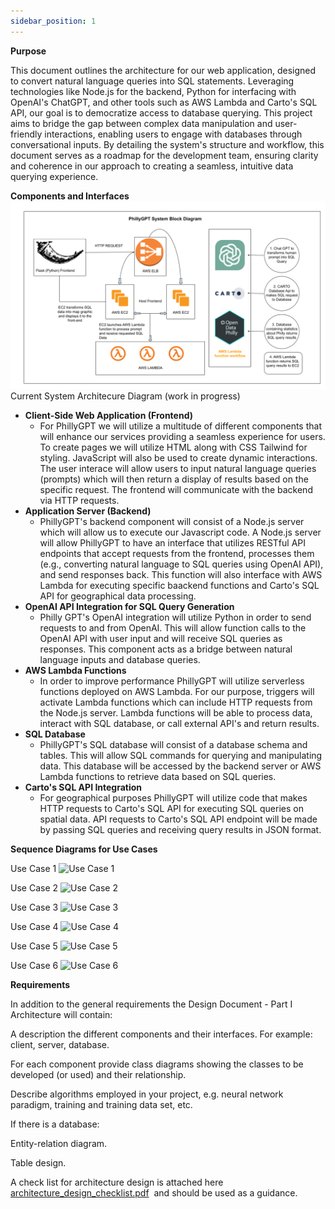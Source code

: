```yaml
---
sidebar_position: 1
---
```


**Purpose**

This document outlines the architecture for our web application, designed to convert natural language queries into SQL statements. Leveraging technologies like Node.js for the backend, Python for interfacing with OpenAI's ChatGPT, and other tools such as AWS Lambda and Carto's SQL API, our goal is to democratize access to database querying. This project aims to bridge the gap between complex data manipulation and user-friendly interactions, enabling users to engage with databases through conversational inputs. By detailing the system's structure and workflow, this document serves as a roadmap for the development team, ensuring clarity and coherence in our approach to creating a seamless, intuitive data querying experience.

**Components and Interfaces**
![alt text](PhillyGPT_BlockDiagram.png) 
Current System Architecure Diagram (work in progress)
- **Client-Side Web Application (Frontend)**
  - For PhillyGPT we will utilize a multitude of different components that will enhance our services providing a seamless experience for users. To create pages we will utilize HTML along with CSS Tailwind for styling. JavaScript will also be used to create dynamic interactions.
  The user interace will allow users to input natural language queries (prompts) which will then return a display of results based on the specific request. The frontend will communicate with the backend via HTTP requests.
- **Application Server (Backend)**
  - PhillyGPT's backend component will consist of a Node.js server which will allow us to execute our Javascript code. A Node.js server will allow PhillyGPT to have an interface that utilizes RESTful API endpoints that accept requests from the frontend, processes them (e.g., converting
    natural language to SQL queries using OpenAI API), and send responses back. This function will also interface with AWS Lambda for executing specific baackend functions and Carto's SQL API for geographical data processing.
- **OpenAI API Integration for SQL Query Generation**
  -  Philly GPT's OpenAI integration will utilize Python in order to send requests to and from OpenAI. This will allow function calls to the OpenAI API with user input and will receive SQL queries as responses. This component acts as a bridge between natural language inputs and database queries.
- **AWS Lambda Functions**
  - In order to improve performance PhillyGPT will utilize serverless functions deployed on AWS Lambda. For our purpose, triggers will activate Lambda functions which can include HTTP requests from the Node.js server. Lambda functions will be able to process data, interact with SQL database, or call external API's and return results.
- **SQL Database**
  - PhillyGPT's SQL database will consist of a database schema and tables. This will allow SQL commands for querying and manipulating data. This database will be accessed by the backend server or AWS Lambda functions to retrieve data based on SQL queries.
- **Carto's SQL API Integration**
  - For geographical purposes PhillyGPT will utilize code that makes HTTP requests to Carto's SQL API for executing SQL queries on spatial data. API requests to Carto's SQL API endpoint will be made by passing SQL queries and receiving query results in JSON format.

**Sequence Diagrams for Use Cases**

Use Case 1
![Use Case 1](https://github.com/Capstone-Projects-2024-Spring/project-phillygpt/assets/76089708/1f036572-2cac-41c6-8e6e-551eac399c57)

Use Case 2
![Use Case 2](https://github.com/Capstone-Projects-2024-Spring/project-phillygpt/assets/76089708/b651f786-a01d-415f-b20c-c369d73c1d66)

Use Case 3
![Use Case 3](https://github.com/Capstone-Projects-2024-Spring/project-phillygpt/assets/76089708/0ae8c8b5-a8ac-4839-910a-6e207bb9f322)

Use Case 4
![Use Case 4](https://github.com/Capstone-Projects-2024-Spring/project-phillygpt/assets/76089708/d89d5cc1-c258-4351-ba71-51ea19670103)

Use Case 5
![Use Case 5](https://github.com/Capstone-Projects-2024-Spring/project-phillygpt/assets/76089708/d8217765-235b-488c-80a8-436c4e8653ac)

Use Case 6
![Use Case 6](https://github.com/Capstone-Projects-2024-Spring/project-phillygpt/assets/76089708/d028ff85-ba88-41f9-bdd0-24372f073add)









**Requirements**

In addition to the general requirements the Design Document - Part I Architecture will contain:

A description the different components and their interfaces. For example: client, server, database.

For each component provide class diagrams showing the classes to be developed (or used) and their relationship.

Describe algorithms employed in your project, e.g. neural network paradigm, training and training data set, etc.

If there is a database:

Entity-relation diagram.

Table design.

A check list for architecture design is attached here [architecture\_design\_checklist.pdf](https://templeu.instructure.com/courses/106563/files/16928870/download?wrap=1 "architecture_design_checklist.pdf")  and should be used as a guidance.

